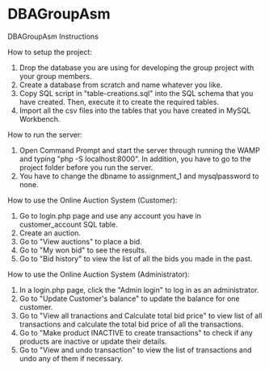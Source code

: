 # DBAGroupAsm
DBAGroupAsm Instructions

How to setup the project:
1. Drop the database you are using for developing the group project with your group members.
2. Create a database from scratch and name whatever you like.
3. Copy SQL script in "table-creations.sql" into the SQL schema that you have created. Then, execute it to create the required tables.
4. Import all the csv files into the tables that you have created in MySQL Workbench.

How to run the server:
1. Open Command Prompt and start the server through running the WAMP and typing "php -S localhost:8000". In addition, you have to go to the project folder before you run the server.
2. You have to change the dbname to assignment_1 and mysqlpassword to none.

How to use the Online Auction System (Customer):
1. Go to login.php page and use any account you have in customer_account SQL table.
2. Create an auction.
3. Go to "View auctions" to place a bid.
4. Go to "My won bid" to see the results.
5. Go to "Bid history" to view the list of all the bids you made in the past.

How to use the Online Auction System (Administrator):
1. In a login.php page, click the "Admin login" to log in as an administrator.
2. Go to "Update Customer's balance" to update the balance for one customer.
3. Go to "View all tranactions and Calculate total bid price" to view list of all transactions and calculate the total bid price of all the transactions.
4. Go to "Make product INACTIVE to create transactions" to check if any products are inactive or update their details.
5. Go to "View and undo transaction" to view the list of transactions and undo any of them if necessary.
